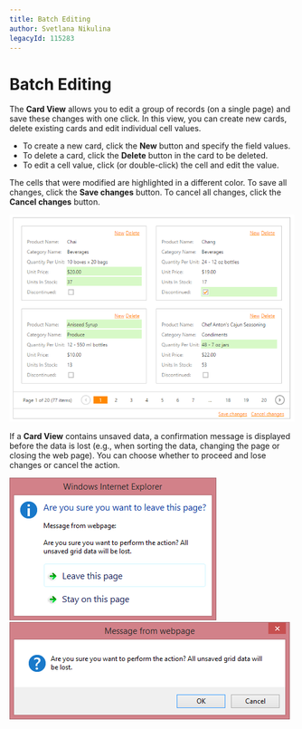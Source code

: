 ```yaml
---
title: Batch Editing
author: Svetlana Nikulina
legacyId: 115283
---
```

# Batch Editing
The **Card View** allows you to edit a group of records (on a single page) and save these changes with one click. In this view, you can create new cards, delete existing cards and edit individual cell values.
* To create a new card, click the **New** button and specify the field values.
* To delete a card, click the **Delete** button in the card to be deleted.
* To edit a cell value, click (or double-click) the cell and edit the value.

The cells that were modified are highlighted in a different color. To save all changes, click the **Save changes** button. To cancel all changes, click the **Cancel changes** button.

![EUD_CardView_Batch](../../../images/img121521.png)

If a **Card View** contains unsaved data, a confirmation message is displayed before the data is lost (e.g., when sorting the data, changing the page or closing the web page). You can choose whether to proceed and lose changes or cancel the action.

![EUD_CardView_Batch_Confrimation1](../../../images/img121518.png)
![EUD_CardView_Batch_Confrimation2](../../../images/img121520.png)